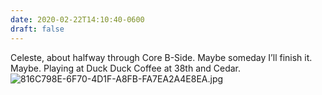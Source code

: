 ```yaml
---
date: 2020-02-22T14:10:40-0600
draft: false
---
```


Celeste, about halfway through Core B-Side. Maybe someday I’ll finish it. Maybe. Playing at Duck Duck Coffee at 38th and Cedar. ![816C798E-6F70-4D1F-A8FB-FA7EA2A4E8EA.jpg](https://ianwhitney.micro.blog/uploads/2020/cde40bf91e.jpg)

